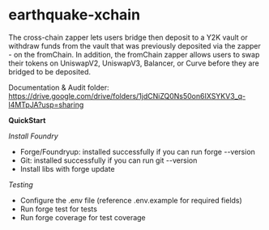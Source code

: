 # earthquake-xchain

The cross-chain zapper lets users bridge then deposit to a Y2K vault or withdraw funds from the vault that was previously deposited via the zapper - on the fromChain. In addition, the fromChain zapper allows users to swap their tokens on UniswapV2, UniswapV3, Balancer, or Curve before they are bridged to be deposited.

Documentation & Audit folder: https://drive.google.com/drive/folders/1jdCNiZQ0Ns50on6IXSYKV3_q-l4MTpJA?usp=sharing

**QuickStart**

_Install Foundry_

- Forge/Foundryup: installed successfully if you can run forge --version
- Git: installed successfully if you can run git --version
- Install libs with forge update

_Testing_

- Configure the .env file (reference .env.example for required fields)
- Run forge test for tests
- Run forge coverage for test coverage
